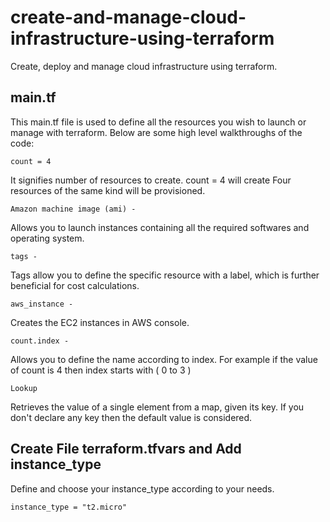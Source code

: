 # create-and-manage-cloud-infrastructure-using-terraform
Create, deploy and manage cloud infrastructure using terraform.

## main.tf
This main.tf file is used to define all the resources you wish to launch or manage with terraform. Below are some high level walkthroughs of the code:

```
count = 4
``` 
It signifies number of resources to create. count = 4 will create Four resources of the same kind will be provisioned.

```
Amazon machine image (ami) - 
```
Allows you to launch instances containing all the required softwares and operating system.

```
tags - 
```
Tags allow you to define the specific resource with a label, which is further beneficial for cost calculations.

```
aws_instance - 
```
Creates the EC2 instances in AWS console.

```
count.index - 
```
Allows you to define the name according to index. For example if the value of count is 4 then index starts with ( 0 to 3 )

```
Lookup 
```
Retrieves the value of a single element from a map, given its key. If you don't declare any key then the default value is considered.


## Create File terraform.tfvars and Add instance_type
Define and choose your instance_type according to your needs.
```
instance_type = "t2.micro" 
```